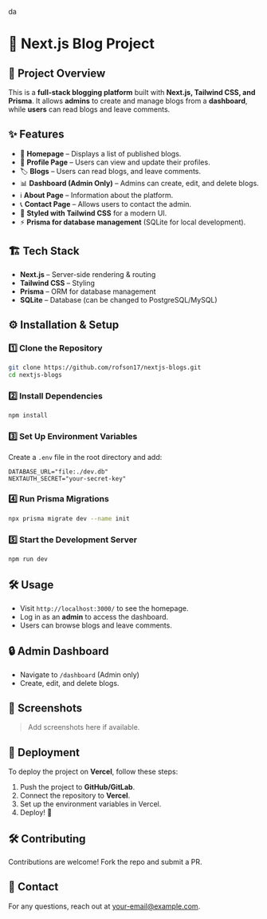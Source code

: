 da

# 📝 Next.js Blog Project

## 🚀 Project Overview

This is a **full-stack blogging platform** built with **Next.js, Tailwind CSS, and Prisma**. It allows **admins** to create and manage blogs from a **dashboard**, while **users** can read blogs and leave comments.

## ✨ Features

- 📌 **Homepage** – Displays a list of published blogs.
- 👤 **Profile Page** – Users can view and update their profiles.
- 🏷️ **Blogs** – Users can read blogs, and leave comments.
- 📊 **Dashboard (Admin Only)** – Admins can create, edit, and delete blogs.
- ℹ️ **About Page** – Information about the platform.
- 📞 **Contact Page** – Allows users to contact the admin.
- 🎨 **Styled with Tailwind CSS** for a modern UI.
- ⚡ **Prisma for database management** (SQLite for local development).

## 🏗️ Tech Stack

- **Next.js** – Server-side rendering & routing
- **Tailwind CSS** – Styling
- **Prisma** – ORM for database management
- **SQLite** – Database (can be changed to PostgreSQL/MySQL)

## ⚙️ Installation & Setup

### 1️⃣ Clone the Repository

```sh
git clone https://github.com/rofson17/nextjs-blogs.git
cd nextjs-blogs
```

### 2️⃣ Install Dependencies

```sh
npm install
```

### 3️⃣ Set Up Environment Variables

Create a `.env` file in the root directory and add:

```env
DATABASE_URL="file:./dev.db"
NEXTAUTH_SECRET="your-secret-key"
```

### 4️⃣ Run Prisma Migrations

```sh
npx prisma migrate dev --name init
```

### 5️⃣ Start the Development Server

```sh
npm run dev
```

## 🛠️ Usage

- Visit `http://localhost:3000/` to see the homepage.
- Log in as an **admin** to access the dashboard.
- Users can browse blogs and leave comments.

## 🔒 Admin Dashboard

- Navigate to `/dashboard` (Admin only)
- Create, edit, and delete blogs.

## 📸 Screenshots

> Add screenshots here if available.

## 🚀 Deployment

To deploy the project on **Vercel**, follow these steps:

1. Push the project to **GitHub/GitLab**.
2. Connect the repository to **Vercel**.
3. Set up the environment variables in Vercel.
4. Deploy! 🎉

## 🛠️ Contributing

Contributions are welcome! Fork the repo and submit a PR.


## 📩 Contact

For any questions, reach out at [your-email@example.com](mailto\:your-email@example.com).


